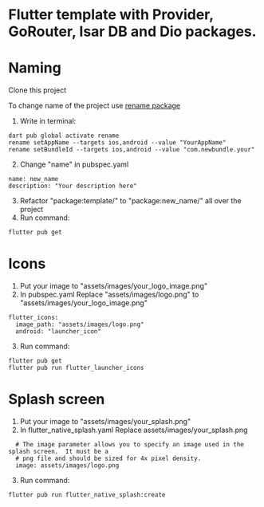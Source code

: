 # Flutter template with Provider, GoRouter, Isar DB and Dio packages.

# Naming

Clone this project

To change name of the project use [rename package](https://pub.dev/packages/rename)

1) Write in terminal:
```
dart pub global activate rename
rename setAppName --targets ios,android --value "YourAppName"
rename setBundleId --targets ios,android --value "com.newbundle.your"
```
2) Change "name" in pubspec.yaml
```
name: new_name
description: "Your description here"
```
3) Refactor "package:template/" to "package:new_name/" all over the project
4) Run command:
```
flutter pub get
```

# Icons

1) Put your image to "assets/images/your_logo_image.png"
2) In pubspec.yaml 
Replace "assets/images/logo.png" to "assets/images/your_logo_image.png"
```
flutter_icons:
  image_path: "assets/images/logo.png"
  android: "launcher_icon"
```
3) Run command:
```
flutter pub get
flutter pub run flutter_launcher_icons
```

# Splash screen
1) Put your image to "assets/images/your_splash.png"
2) In flutter_native_splash.yaml
Replace assets/images/your_splash.png
```
  # The image parameter allows you to specify an image used in the splash screen.  It must be a
  # png file and should be sized for 4x pixel density.
  image: assets/images/logo.png
```
3) Run command:
```
flutter pub run flutter_native_splash:create
```
